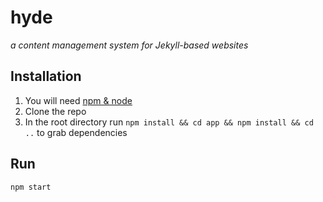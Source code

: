 # hyde
_a content management system for Jekyll-based websites_

## Installation

1. You will need [npm & node](https://nodejs.org/en/download/)
2. Clone the repo
3. In the root directory run `npm install && cd app && npm install && cd ..` to grab dependencies

## Run

`npm start`

